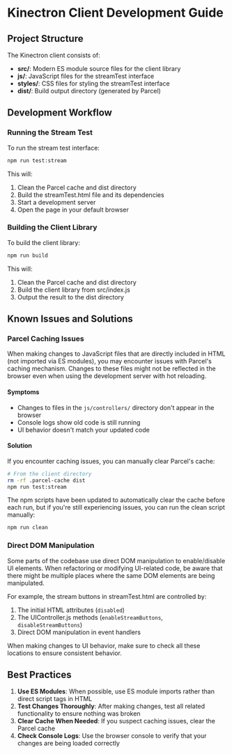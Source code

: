 # Kinectron Client Development Guide

## Project Structure

The Kinectron client consists of:

- **src/**: Modern ES module source files for the client library
- **js/**: JavaScript files for the streamTest interface
- **styles/**: CSS files for styling the streamTest interface
- **dist/**: Build output directory (generated by Parcel)

## Development Workflow

### Running the Stream Test

To run the stream test interface:

```bash
npm run test:stream
```

This will:

1. Clean the Parcel cache and dist directory
2. Build the streamTest.html file and its dependencies
3. Start a development server
4. Open the page in your default browser

### Building the Client Library

To build the client library:

```bash
npm run build
```

This will:

1. Clean the Parcel cache and dist directory
2. Build the client library from src/index.js
3. Output the result to the dist directory

## Known Issues and Solutions

### Parcel Caching Issues

When making changes to JavaScript files that are directly included in HTML (not imported via ES modules), you may encounter issues with Parcel's caching mechanism. Changes to these files might not be reflected in the browser even when using the development server with hot reloading.

#### Symptoms

- Changes to files in the `js/controllers/` directory don't appear in the browser
- Console logs show old code is still running
- UI behavior doesn't match your updated code

#### Solution

If you encounter caching issues, you can manually clear Parcel's cache:

```bash
# From the client directory
rm -rf .parcel-cache dist
npm run test:stream
```

The npm scripts have been updated to automatically clear the cache before each run, but if you're still experiencing issues, you can run the clean script manually:

```bash
npm run clean
```

### Direct DOM Manipulation

Some parts of the codebase use direct DOM manipulation to enable/disable UI elements. When refactoring or modifying UI-related code, be aware that there might be multiple places where the same DOM elements are being manipulated.

For example, the stream buttons in streamTest.html are controlled by:

1. The initial HTML attributes (`disabled`)
2. The UIController.js methods (`enableStreamButtons`, `disableStreamButtons`)
3. Direct DOM manipulation in event handlers

When making changes to UI behavior, make sure to check all these locations to ensure consistent behavior.

## Best Practices

1. **Use ES Modules**: When possible, use ES module imports rather than direct script tags in HTML
2. **Test Changes Thoroughly**: After making changes, test all related functionality to ensure nothing was broken
3. **Clear Cache When Needed**: If you suspect caching issues, clear the Parcel cache
4. **Check Console Logs**: Use the browser console to verify that your changes are being loaded correctly
